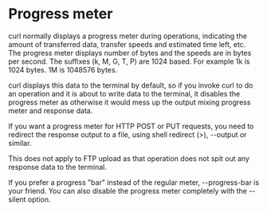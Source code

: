 # Progress meter

curl normally displays a progress meter during operations, indicating the amount of transferred data, transfer speeds and estimated time left, etc. The progress meter displays number of bytes and the speeds are in bytes per second. The suffixes (k, M, G, T, P) are 1024 based. For example 1k is 1024 bytes. 1M is 1048576 bytes.

curl displays this data to the terminal by default, so if you invoke curl to do an operation and it is about to write data to the terminal, it disables the progress meter as otherwise it would mess up the output mixing progress meter and response data.

If you want a progress meter for HTTP POST or PUT requests, you need to redirect the response output to a file, using shell redirect (>), --output or similar.

This does not apply to FTP upload as that operation does not spit out any response data to the terminal.

If you prefer a progress "bar" instead of the regular meter, --progress-bar is your friend. You can also disable the progress meter completely with the --silent option.
